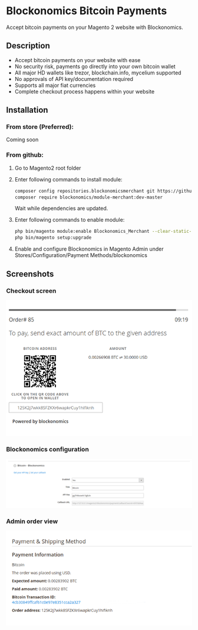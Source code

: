# Blockonomics Bitcoin Payments #

Accept bitcoin payments on your Magento 2 website with Blockonomics.

## Description ##

- Accept bitcoin payments on your website with ease
- No security risk, payments go directly into your own bitcoin wallet
- All major HD wallets like trezor, blockchain.info, mycelium supported
- No approvals of API key/documentation required
- Supports all major fiat currencies
- Complete checkout process happens within your website

## Installation ##

### From store (Preferred): ###

Coming soon

### From github: ###

1. Go to Magento2 root folder

2. Enter following commands to install module:

    ```bash
    composer config repositories.blockonomicsmerchant git https://github.com/blockonomics/magento2-plugin.git
    composer require blockonomics/module-merchant:dev-master
    ```
   Wait while dependencies are updated.
   
3. Enter following commands to enable module:

    ```bash
    php bin/magento module:enable Blockonomics_Merchant --clear-static-content
    php bin/magento setup:upgrade
    ```
4. Enable and configure Blockonomics in Magento Admin under Stores/Configuration/Payment Methods/blockonomics

## Screenshots ##

### Checkout screen ###
![](assets-repo/blockonomics_magento_checkout_screen.png "Checkout screen")

### Blockonomics configuration ###
![](assets-repo/blockonomics_magento_admin_setup.png "Admin configuration")

### Admin order view ###
![](assets-repo/blockonomics_magento_order_view.png "Order view")